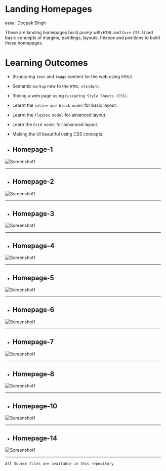 # Landing Homepages

`Name:`
 Deepak Singh

 These are landing homepages build purely with `HTML` and `Core-CSS`. Used basic concepts of margins, paddings, layouts, flexbox and positions to build these homepages.

 # Learning Outcomes
  
  - Structuring `text` and `image` content for the web using `HTML5`.
  - Semantic `markup` new to the `HTML standard`.
  - Styling a web page using `Cascading Style Sheets (CSS)`.
  - Learnt the `inline and block model` for basic layout.
  - Learnt the `Flexbox model` for advanced layout.
  - Learn the `Grid model` for advanced layout.
  - Making the UI beautiful using CSS concepts.


  - ## Homepage-1
  ![Screenshot1](/Screenshots/1.png)

  ***

  - ## Homepage-2
  ![Screenshot1](/Screenshots/2.png)

  ***

  - ## Homepage-3
  ![Screenshot1](/Screenshots/3.png)

  ***

  - ## Homepage-4
  ![Screenshot1](/Screenshots/4.png)

  ***

  - ## Homepage-5
  ![Screenshot1](/Screenshots/5.png)

  ***

  - ## Homepage-6
  ![Screenshot1](/Screenshots/6.png)

  ***

  - ## Homepage-7
  ![Screenshot1](/Screenshots/7.png)

  ***
  - ## Homepage-8
  ![Screenshot1](/Screenshots/8.png)

  ***

  - ## Homepage-10
  ![Screenshot1](/Screenshots/9.png)

  ***

  - ## Homepage-14
  ![Screenshot1](/Screenshots/10.png)

  ***

  `All Source files are available in this repository`

  